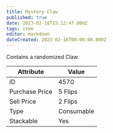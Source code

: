 ```yaml
---
title: Mystery Claw
published: true
date: 2023-02-18T15:12:47.000Z
tags: item
editor: markdown
dateCreated: 2023-02-16T00:00:00.000Z
---
```


Contains a randomized Claw.

|Attribute|Value|
|-|-|
|ID|4570|
|Purchase Price|5 Flips|
|Sell Price|2 Flips|
|Type|Consumable|
|Stackable|Yes|

